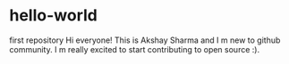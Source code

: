 # hello-world
first repository
Hi everyone!
This is Akshay Sharma and I m new to github community.
I m really excited to start contributing to open source :). 
